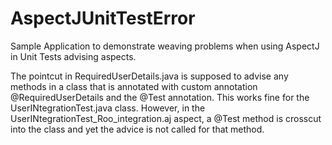 AspectJUnitTestError
====================

Sample Application to demonstrate weaving problems when using AspectJ in Unit Tests advising aspects.

The pointcut in RequiredUserDetails.java is supposed to advise any methods in a class that is annotated with custom annotation @RequiredUserDetails
and the @Test annotation.  This works fine for the UserINtegrationTest.java class.  However, in the UserINtegrationTest_Roo_integration.aj
aspect, a @Test method is crosscut into the class and yet the advice is not called for that method.


